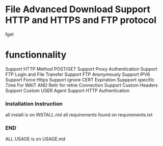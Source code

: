 # File Advanced Download Support HTTP and HTTPS and FTP protocol
fget
# functionnality
 Support HTTP Method POST/GET
Support Proxy Authentication
Support FTP Login and File Transfer
Support FTP Anonymously
Support IPV6
Support Force Https
Support ignore CERT Expiration
Suppport specific Time For WAIT AND Retir for retrie Connection
Support Custom Headers
Support Custom USER Agent
Support HTTP Authentication
### Installation Instruction ###
all install is on INSTALL.md
all requirements found on requirements.txt

### END ###
ALL USAGE is on USAGE.md
